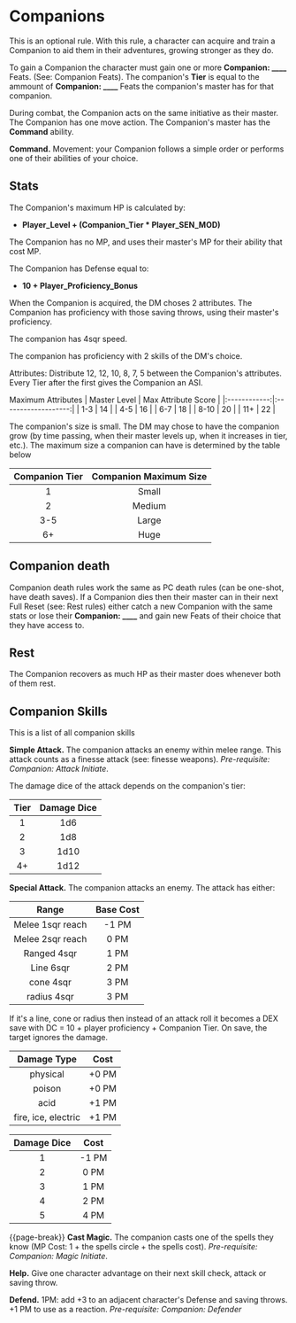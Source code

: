 # Companions
This is an optional rule. With this rule, a character can acquire and train a Companion to aid them in their adventures, growing stronger as they do.

To gain a Companion the character must gain one or more **Companion: \_\_\_\_** Feats. (See: Companion Feats). The companion's **Tier** is equal to the ammount of **Companion: \_\_\_\_** Feats the companion's master has for that companion.

During combat, the Companion acts on the same initiative as their master. The Companion has one move action. The Companion's master has the **Command** ability.

**Command.** Movement: your Companion follows a simple order or performs one of their abilities of your choice.

## Stats
The Companion's maximum HP is calculated by:
- **Player\_Level + (Companion\_Tier * Player\_SEN\_MOD)**

The Companion has no MP, and uses their master's MP for their ability that cost MP.

The Companion has Defense equal to:
- **10 + Player\_Proficiency\_Bonus**

When the Companion is acquired, the DM choses 2 attributes. The Companion has proficiency with those saving throws, using their master's proficiency.

The companion has 4sqr speed.

The companion has proficiency with 2 skills of the DM's choice.

Attributes: Distribute 12, 12, 10, 8, 7, 5 between the Companion's attributes. Every Tier after the first gives the Companion an ASI.

Maximum Attributes
| Master Level | Max Attribute Score |
|:------------:|:-------------------:|
|     1-3      |         14          |
|     4-5      |         16          |
|     6-7      |         18          |
|     8-10     |         20          |
|     11+      |         22          |

The companion's size is small. The DM may chose to have the companion grow (by time passing, when their master levels up, when it increases in tier, etc.). The maximum size a companion can have is determined by the table below

| Companion Tier | Companion Maximum Size |
|:--------------:|:----------------------:|
|       1        |         Small          |
|       2        |         Medium         |
|      3-5       |         Large          |
|       6+       |          Huge          |

## Companion death
Companion death rules work the same as PC death rules (can be one-shot, have death saves). If a Companion dies then their master can in their next Full Reset (see: Rest rules) either catch a new Companion with the same stats or lose their **Companion: \_\_\_\_** and gain new Feats of their choice that they have access to.

## Rest
The Companion recovers as much HP as their master does whenever both of them rest.

## Companion Skills
This is a list of all companion skills

**Simple Attack.** The companion attacks an enemy within melee range. This attack counts as a finesse attack (see: finesse weapons). *Pre-requisite: Companion: Attack Initiate*.

The damage dice of the attack depends on the companion's tier:

| Tier | Damage Dice |
|:----:|:-----------:|
|  1   |     1d6     |
|  2   |     1d8     |
|  3   |    1d10     |
|  4+  |    1d12     |

**Special Attack.** The companion attacks an enemy. The attack has either:

|      Range       | Base Cost |
|:----------------:|:---------:|
| Melee 1sqr reach |   -1 PM   |
| Melee 2sqr reach |   0 PM    |
|   Ranged 4sqr    |   1 PM    |
|    Line 6sqr     |   2 PM    |
|    cone 4sqr     |   3 PM    |
|   radius 4sqr    |   3 PM    |

If it's a line, cone or radius then instead of an attack roll it becomes a DEX save with DC = 10 + player proficiency + Companion Tier. On save, the target ignores the damage.

|     Damage Type     | Cost  |
|:-------------------:|:-----:|
|      physical       | +0 PM |
|       poison        | +0 PM |
|        acid         | +1 PM |
| fire, ice, electric | +1 PM |

| Damage Dice | Cost  |
|:-----------:|:-----:|
|      1      | -1 PM |
|      2      | 0 PM  |
|      3      | 1 PM  |
|      4      | 2 PM  |
|      5      | 4 PM  |

{{page-break}}
**Cast Magic.** The companion casts one of the spells they know (MP Cost: 1 + the spells circle + the spells cost). *Pre-requisite: Companion: Magic Initiate*.

**Help.** Give one character advantage on their next skill check, attack or saving throw.

**Defend.** 1PM: add +3 to an adjacent character's Defense and saving throws. +1 PM to use as a reaction. *Pre-requisite: Companion: Defender*
